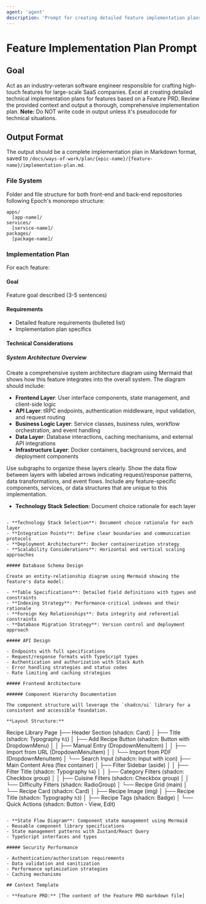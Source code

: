 ```yaml
---
agent: 'agent'
description: 'Prompt for creating detailed feature implementation plans, following Epoch monorepo structure.'
---
```


# Feature Implementation Plan Prompt

## Goal

Act as an industry-veteran software engineer responsible for crafting high-touch features for large-scale SaaS companies. Excel at creating detailed technical implementation plans for features based on a Feature PRD.
Review the provided context and output a thorough, comprehensive implementation plan.
**Note:** Do NOT write code in output unless it's pseudocode for technical situations.

## Output Format

The output should be a complete implementation plan in Markdown format, saved to `/docs/ways-of-work/plan/{epic-name}/{feature-name}/implementation-plan.md`.

### File System

Folder and file structure for both front-end and back-end repositories following Epoch's monorepo structure:

```
apps/
  [app-name]/
services/
  [service-name]/
packages/
  [package-name]/
```

### Implementation Plan

For each feature:

#### Goal

Feature goal described (3-5 sentences)

#### Requirements

- Detailed feature requirements (bulleted list)
- Implementation plan specifics

#### Technical Considerations

##### System Architecture Overview

Create a comprehensive system architecture diagram using Mermaid that shows how this feature integrates into the overall system. The diagram should include:

- **Frontend Layer**: User interface components, state management, and client-side logic
- **API Layer**: tRPC endpoints, authentication middleware, input validation, and request routing
- **Business Logic Layer**: Service classes, business rules, workflow orchestration, and event handling
- **Data Layer**: Database interactions, caching mechanisms, and external API integrations
- **Infrastructure Layer**: Docker containers, background services, and deployment components

Use subgraphs to organize these layers clearly. Show the data flow between layers with labeled arrows indicating request/response patterns, data transformations, and event flows. Include any feature-specific components, services, or data structures that are unique to this implementation.

- **Technology Stack Selection**: Document choice rationale for each layer
```

- **Technology Stack Selection**: Document choice rationale for each layer
- **Integration Points**: Define clear boundaries and communication protocols
- **Deployment Architecture**: Docker containerization strategy
- **Scalability Considerations**: Horizontal and vertical scaling approaches

##### Database Schema Design

Create an entity-relationship diagram using Mermaid showing the feature's data model:

- **Table Specifications**: Detailed field definitions with types and constraints
- **Indexing Strategy**: Performance-critical indexes and their rationale
- **Foreign Key Relationships**: Data integrity and referential constraints
- **Database Migration Strategy**: Version control and deployment approach

##### API Design

- Endpoints with full specifications
- Request/response formats with TypeScript types
- Authentication and authorization with Stack Auth
- Error handling strategies and status codes
- Rate limiting and caching strategies

##### Frontend Architecture

###### Component Hierarchy Documentation

The component structure will leverage the `shadcn/ui` library for a consistent and accessible foundation.

**Layout Structure:**

```
Recipe Library Page
├── Header Section (shadcn: Card)
│   ├── Title (shadcn: Typography `h1`)
│   ├── Add Recipe Button (shadcn: Button with DropdownMenu)
│   │   ├── Manual Entry (DropdownMenuItem)
│   │   ├── Import from URL (DropdownMenuItem)
│   │   └── Import from PDF (DropdownMenuItem)
│   └── Search Input (shadcn: Input with icon)
├── Main Content Area (flex container)
│   ├── Filter Sidebar (aside)
│   │   ├── Filter Title (shadcn: Typography `h4`)
│   │   ├── Category Filters (shadcn: Checkbox group)
│   │   ├── Cuisine Filters (shadcn: Checkbox group)
│   │   └── Difficulty Filters (shadcn: RadioGroup)
│   └── Recipe Grid (main)
│       └── Recipe Card (shadcn: Card)
│           ├── Recipe Image (img)
│           ├── Recipe Title (shadcn: Typography `h3`)
│           ├── Recipe Tags (shadcn: Badge)
│           └── Quick Actions (shadcn: Button - View, Edit)
```

- **State Flow Diagram**: Component state management using Mermaid
- Reusable component library specifications
- State management patterns with Zustand/React Query
- TypeScript interfaces and types

##### Security Performance

- Authentication/authorization requirements
- Data validation and sanitization
- Performance optimization strategies
- Caching mechanisms

## Context Template

- **Feature PRD:** [The content of the Feature PRD markdown file]
